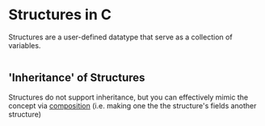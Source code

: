 # Structures in C
Structures are a user-defined datatype that serve as a collection of variables. 
```C

```


## 'Inheritance' of Structures
Structures do not support inheritance, but you can effectively mimic the concept via [composition](https://www.codementor.io/@arpitbhayani/powering-inheritance-in-c-using-structure-composition-176sygr724) (i.e. making one the the structure's fields another structure)
